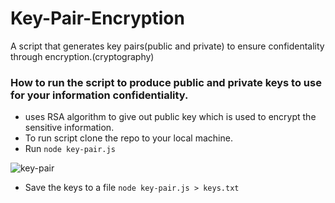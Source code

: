 # Key-Pair-Encryption
A script that generates key pairs(public and private)  to ensure confidentality through encryption.(cryptography)


### How to run the script to produce public and private keys to use for your information confidentiality.
- uses RSA algorithm to give out public key which is used to encrypt the sensitive information.
- To run script clone the repo to your local machine.
- Run `node key-pair.js`

![key-pair](https://user-images.githubusercontent.com/106890328/199009478-c6ba5cee-4ec5-4b3f-893b-b14ff9b5c8df.png)

- Save the keys to a file `node key-pair.js > keys.txt`



